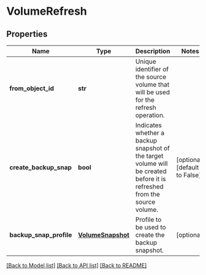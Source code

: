 # VolumeRefresh

## Properties
Name | Type | Description | Notes
------------ | ------------- | ------------- | -------------
**from_object_id** | **str** | Unique identifier of the source volume that will be used for the refresh operation. | 
**create_backup_snap** | **bool** | Indicates whether a backup snapshot of the target volume will be created before it is refreshed from the source volume. | [optional] [default to False]
**backup_snap_profile** | [**VolumeSnapshot**](VolumeSnapshot.md) | Profile to be used to create the backup snapshot. | [optional] 

[[Back to Model list]](../README.md#documentation-for-models) [[Back to API list]](../README.md#documentation-for-api-endpoints) [[Back to README]](../README.md)


